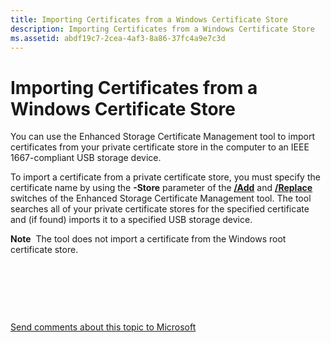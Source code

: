 ```yaml
---
title: Importing Certificates from a Windows Certificate Store
description: Importing Certificates from a Windows Certificate Store
ms.assetid: abdf19c7-2cea-4af3-8a86-37fc4a9e7c3d
---
```


# Importing Certificates from a Windows Certificate Store


You can use the Enhanced Storage Certificate Management tool to import certificates from your private certificate store in the computer to an IEEE 1667-compliant USB storage device.

To import a certificate from a private certificate store, you must specify the certificate name by using the **-Store** parameter of the [**/Add**](enhstor-add-switch.md) and [**/Replace**](-replace-switch.md) switches of the Enhanced Storage Certificate Management tool. The tool searches all of your private certificate stores for the specified certificate and (if found) imports it to a specified USB storage device.

**Note**  The tool does not import a certificate from the Windows root certificate store.

 

 

 

[Send comments about this topic to Microsoft](mailto:wsddocfb@microsoft.com?subject=Documentation%20feedback%20[devtest\devtest]:%20Importing%20Certificates%20from%20a%20Windows%20Certificate%20Store%20%20RELEASE:%20%2811/17/2016%29&body=%0A%0APRIVACY%20STATEMENT%0A%0AWe%20use%20your%20feedback%20to%20improve%20the%20documentation.%20We%20don't%20use%20your%20email%20address%20for%20any%20other%20purpose,%20and%20we'll%20remove%20your%20email%20address%20from%20our%20system%20after%20the%20issue%20that%20you're%20reporting%20is%20fixed.%20While%20we're%20working%20to%20fix%20this%20issue,%20we%20might%20send%20you%20an%20email%20message%20to%20ask%20for%20more%20info.%20Later,%20we%20might%20also%20send%20you%20an%20email%20message%20to%20let%20you%20know%20that%20we've%20addressed%20your%20feedback.%0A%0AFor%20more%20info%20about%20Microsoft's%20privacy%20policy,%20see%20http://privacy.microsoft.com/default.aspx. "Send comments about this topic to Microsoft")




